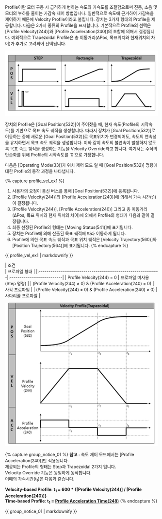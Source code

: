 Profile이란 모터 구동 시 급격하게 변하는 속도와 가속도를 조절함으로써 진동, 소음 및 모터의 부하를 줄이는 가감속 제어 방법입니다.
일반적으로 속도에 근거하여 가감속을 제어하기 때문에 Velocity Profile이라고 불립니다.
장치는 3가지 형태의 Profile을 제공합니다. 다음은 3가지 종류의 Profile을 표시합니다. 기본적으로 Profile의 선택은 [Profile Velocity(244)]와 [Profile Acceleration(240)]의 조합에 의해서 결정됩니다. 예외적으로 Trapezoidal Profile은 총 이동거리(ΔPos, 목표위치와 현재위치의 차이)가 추가로 고려되어 선택됩니다. 

![](/assets/images/dxl/y//profile_1.PNG)

장치의 Profile은 [Goal Position(532)]이 주어졌을 때, 현재 속도(Profile의 시작속도)를 기반으로 목표 속도 궤적을 생성합니다. 따라서 장치가 [Goal Position(532)]로 이동하는 중에 새로운 [Goal Position(532)]로 목표위치가 변경되어도, 속도의 연속성을 유지하면서 목표 속도 궤적을 생성합니다.
이와 같이 속도의 불연속이 발생하지 않도록 목표 속도 궤적을 생성하는 기능을 Velocity Override라고 합니다.
여기서는 수식의 단순화를 위해 Profile의 시작속도를 ‘0’으로 가정합니다.

다음은 [Operating Mode(33)]가 위치 제어 모드 일 때 [Goal Position(532)] 명령에 대한 Profile의 동작 과정을 나타냅니다.

{% capture profile_vel_ex1 %}
1. 사용자의 요청이 통신 버스를 통해 [Goal Position(532)]에 등록됩니다.
2. [Profile Velocity(244)]와 [Profile Acceleration(240)]에 의해서 가속 시간(t1)이 결정됩니다.  
3. [Profile Velocity(244)], [Profile Acceleration(240)] 그리고 총 이동거리(ΔPos, 목표 위치와 현재 위치의 차이)에 의해서 Profile의 형태가 다음과 같이 결정됩니다.
4. 최종 선정된 Profile의 형태는 [Moving Status(541)]에 표기됩니다.
5. 장치는 Profile에 의해 산출된 목표 궤적에 따라 이동하게 됩니다.
6. Profile에 의한 목표 속도 궤적과 목표 위치 궤적은 [Velocity Trajectory(560)]와 [Position Trajectory(564)]에 표기됩니다.
{% endcapture %}

<div class="notice--success">{{ profile_vel_ex1 | markdownify }}</div>

| 조건                                           
               | 프로파일 형태              |
|:--------------------------------------------------------------|:---------------------------|
| Profile Velocity(244) = 0                                     | 프로파일 미사용(Step 명령) |
| (Profile Velocity(244) ≠ 0) & (Profile Acceleration(240) = 0) | 사각 프로파일              |
| (Profile Velocity(244) ≠ 0) & (Profile Acceleration(240) ≠ 0) | 사다리꼴 프로파일          |

![](/assets/images/dxl/y//profile_2.PNG)

{% capture group_notice_01 %}
**참고** : 속도 제어 모드에서는 [Profile Acceleration(240)]만 적용됩니다.  
제공되는 Profile의 형태는 Step과 Trapezoidal 2가지 입니다.  
Velocity Override 기능은 동일하게 동작합니다.  
이때의 가속시간(t<sub>1</sub>)은 다음과 같습니다.  

**Velocity-based Profile**: **t<sub>1</sub> = 600 * {[Profile Velocity(244)] / [Profile Acceleration(240)]}**  
**Time-based Profile**: **t<sub>1</sub> = [Profile Acceleration Time(248)]**
{% endcapture %}

<div class="notice">
  {{ group_notice_01 | markdownify }}
</div>

[Profile Acceleration Time(248)]: #profile-acceleration-time248-profile-time252 
